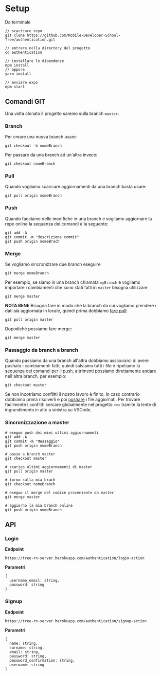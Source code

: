 # Setup

Da terminale
```
// scaricare repo
git clone https://github.com/Mobile-Developer-School-Tree/authentication.git

// entrare nella directory del progetto
cd authentication

// installare le dipendenze
npm install
// oppure
yarn install

// avviare expo
npm start
```

## Comandi GIT
Una volta clonato il progetto saremo sulla branch `master`.
### Branch
Per creare una nuova branch usare:
```
git checkout -b nomeBranch
```
Per passare da una branch ad un'altra invece:
```
git checkout nomeBranch
```
### Pull
Quando vogliamo scaricare aggiornamenti da una branch basta usare:
```
git pull origin nomeBranch
```
### Push
Quando facciamo delle modifiche in una branch e vogliamo aggiornare la repo online la sequenza dei comandi è la seguente:
```
git add -A
git commit -m "descrizione commit"
git push origin nomeBrach
```
### Merge
Se vogliamo sincronizzare due branch eseguire
```
git merge nomeBranch
```
Per esempio, se siamo in una branch chiamata `myBranch` e vogliamo importare i cambiamenti che sono stati fatti in `master` bisogna utilizzare
```
git merge master
```
**NOTA BENE**
Bisogna fare in modo che la branch da cui vogliamo prendere i dati sia aggiornata in locale, quindi prima dobbiamo [fare pull](#pull):
```
git pull origin master
```
Dopodiché possiamo fare merge:
```
git merge master
```
### Passaggio da branch a branch
Quando passiamo da una branch all'altra dobbiamo assicurarci di avere pushato i cambiamenti fatti, quindi salviamo tutti i file e ripetiamo la [sequenza dei comandi per il push](#push), altrimenti possiamo direttamente andare nell'altra branch, per esempio:
```
git checkout master
```
Se non incotriamo conflitti il nostro lavoro è finito.
In caso contrario dobbiamo prima risolverli e poi [pushare](#push) i file aggiornati.
Per trovare facilmente i conflitti cercare globalmente nel progetto `<<<` tramite la lente di ingrandimento in alto a sinistra su VSCode.

### Sincronizzazione a master

```
# eseguo push dei miei ultimi aggiornamenti
git add -A
git commit -m "Messaggio"
git push origin nomeBranch

# passo a branch master
git checkout master

# scarico ultimi aggiornamenti di master
git pull origin master

# torno sulla mia brach
git checkout nomeBranch

# eseguo il merge del codice proveniente da master
git merge master

# aggiorno la mia branch online
git push origin nomeBranch
```

## API
### Login
**Endpoint**
```
https://tree-rn-server.herokuapp.com/authentication/login-action
```
**Parametri**
```
{
  username_email: string,
  password: string
}
```
### Signup
**Endpoint**
```
https://tree-rn-server.herokuapp.com/authentication/signup-action
```
**Parametri**
```
{
  name: string,
  surname: string,
  email: string,
  password: string,
  password_confirmation: string,
  username: string
}
```
